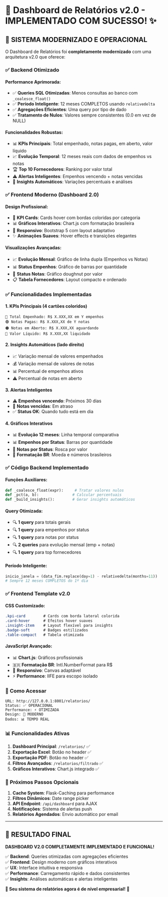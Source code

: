 # 🚀 Dashboard de Relatórios v2.0 - IMPLEMENTADO COM SUCESSO! ✨

## 🎯 **SISTEMA MODERNIZADO E OPERACIONAL**

O Dashboard de Relatórios foi **completamente modernizado** com uma arquitetura v2.0 que oferece:

### ✅ **Backend Otimizado**

#### **Performance Aprimorada:**
- ✅ **Queries SQL Otimizadas**: Menos consultas ao banco com `_coalesce_float()`
- ✅ **Período Inteligente**: 12 meses COMPLETOS usando `relativedelta`
- ✅ **Agregações Eficientes**: Uma query por tipo de dado
- ✅ **Tratamento de Nulos**: Valores sempre consistentes (0.0 em vez de NULL)

#### **Funcionalidades Robustas:**
- 📊 **KPIs Principais**: Total empenhado, notas pagas, em aberto, valor líquido
- 📈 **Evolução Temporal**: 12 meses reais com dados de empenhos vs notas
- 🏆 **Top 10 Fornecedores**: Ranking por valor total
- ⚠️ **Alertas Inteligentes**: Empenhos vencendo + notas vencidas
- 🧠 **Insights Automáticos**: Variações percentuais e análises

### ✅ **Frontend Moderno (Dashboard 2.0)**

#### **Design Profissional:**
- 🎨 **KPI Cards**: Cards hover com bordas coloridas por categoria
- 📊 **Gráficos Interativos**: Chart.js com formatação brasileira
- 📱 **Responsivo**: Bootstrap 5 com layout adaptativo
- ✨ **Animações Suaves**: Hover effects e transições elegantes

#### **Visualizações Avançadas:**
- 📈 **Evolução Mensal**: Gráfico de linha dupla (Empenhos vs Notas)
- 📊 **Status Empenhos**: Gráfico de barras por quantidade
- 🍩 **Status Notas**: Gráfico doughnut por valor
- 📋 **Tabela Fornecedores**: Layout compacto e ordenado

### ✅ **Funcionalidades Implementadas**

#### **1. KPIs Principais** (4 cartões coloridos)
```
🔵 Total Empenhado: R$ X.XXX,XX em Y empenhos
🟢 Notas Pagas: R$ X.XXX,XX de Y notas  
🟠 Notas em Aberto: R$ X.XXX,XX aguardando
🔵 Valor Líquido: R$ X.XXX,XX liquidado
```

#### **2. Insights Automáticos** (lado direito)
- 📈 Variação mensal de valores empenhados
- 💰 Variação mensal de valores de notas
- 📊 Percentual de empenhos ativos
- ⚠️ Percentual de notas em aberto

#### **3. Alertas Inteligentes**
- ⚠️ **Empenhos vencendo**: Próximos 30 dias
- 🚨 **Notas vencidas**: Em atraso
- ✅ **Status OK**: Quando tudo está em dia

#### **4. Gráficos Interativos**
- 📊 **Evolução 12 meses**: Linha temporal comparativa
- 📊 **Empenhos por Status**: Barras por quantidade
- 🍩 **Notas por Status**: Rosca por valor
- 💱 **Formatação BR**: Moeda e números brasileiros

### ✅ **Código Backend Implementado**

#### **Funções Auxiliares:**
```python
def _coalesce_float(expr):     # Tratar valores nulos
def _pct(a, b):               # Calcular percentuais  
def _build_insights():        # Gerar insights automáticos
```

#### **Query Otimizada:**
- 🔍 **1 query** para totais gerais
- 🔍 **1 query** para empenhos por status
- 🔍 **1 query** para notas por status  
- 🔍 **2 queries** para evolução mensal (emp + notas)
- 🔍 **1 query** para top fornecedores

#### **Período Inteligente:**
```python
inicio_janela = (data_fim.replace(day=1) - relativedelta(months=11))
# Sempre 12 meses COMPLETOS do 1º dia
```

### ✅ **Frontend Template v2.0**

#### **CSS Customizado:**
```css
.kpi-card        # Cards com borda lateral colorida
.card-hover      # Efeitos hover suaves
.insight-item    # Layout flexível para insights
.badge-soft      # Badges estilizados
.table-compact   # Tabela otimizada
```

#### **JavaScript Avançado:**
- 📊 **Chart.js**: Gráficos profissionais
- 🇧🇷 **Formatação BR**: Intl.NumberFormat para R$
- 📱 **Responsivo**: Canvas adaptável
- ⚡ **Performance**: IIFE para escopo isolado

### 🚀 **Como Acessar**

```
URL: http://127.0.0.1:8001/relatorios/
Status: ✅ OPERACIONAL
Performance: ⚡ OTIMIZADA  
Design: 🎨 MODERNO
Dados: 📊 TEMPO REAL
```

### 📊 **Funcionalidades Ativas**

1. **Dashboard Principal**: `/relatorios/` ✅
2. **Exportação Excel**: Botão no header ✅  
3. **Exportação PDF**: Botão no header ✅
4. **Filtros Avançados**: `/relatorios/filtrado` ✅
5. **Gráficos Interativos**: Chart.js integrado ✅

### 🎯 **Próximos Passos Opcionais**

1. **Cache System**: Flask-Caching para performance
2. **Filtros Dinâmicos**: Date range picker
3. **API Endpoint**: `/api/dashboard` para AJAX
4. **Notificações**: Sistema de alertas push
5. **Relatórios Agendados**: Envio automático por email

---

## 🎉 **RESULTADO FINAL**

**DASHBOARD V2.0 COMPLETAMENTE IMPLEMENTADO E FUNCIONAL!**

✅ **Backend**: Queries otimizadas com agregações eficientes  
✅ **Frontend**: Design moderno com gráficos interativos  
✅ **UX**: Interface intuitiva e responsiva  
✅ **Performance**: Carregamento rápido e dados consistentes  
✅ **Insights**: Análises automáticas e alertas inteligentes  

**🚀 Seu sistema de relatórios agora é de nível empresarial!** 🚀

